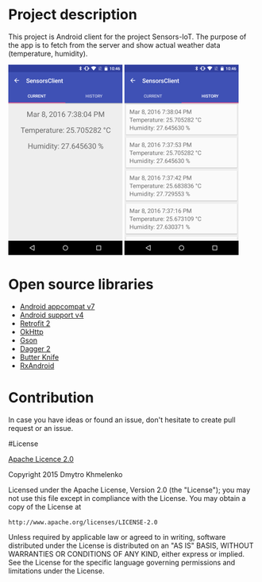 # Project description

This project is Android client for the project Sensors-IoT. The purpose of the app is to fetch from the server and show actual weather data (temperature, humidity).

![Current data](screenshots/current_data.png)   ![History](screenshots/history.png)

# Open source libraries
- [Android appcompat v7](https://github.com/android/platform_frameworks_support/tree/master/v7/appcompat)
- [Android support v4](https://github.com/android/platform_frameworks_support/tree/master/v4/java/android/support/v4)
- [Retrofit 2](https://github.com/square/retrofit)
- [OkHttp](https://github.com/square/okhttp)
- [Gson](https://code.google.com/p/google-gson/)
- [Dagger 2](https://github.com/google/dagger)
- [Butter Knife](http://jakewharton.github.io/butterknife/)
- [RxAndroid](https://github.com/ReactiveX/RxAndroid)
 
# Contribution
In case you have ideas or found an issue, don't hesitate to create pull request or an issue.

#License

[Apache Licence 2.0](http://www.apache.org/licenses/LICENSE-2.0)

Copyright 2015 Dmytro Khmelenko

Licensed under the Apache License, Version 2.0 (the "License");
you may not use this file except in compliance with the License.
You may obtain a copy of the License at

    http://www.apache.org/licenses/LICENSE-2.0

Unless required by applicable law or agreed to in writing, software
distributed under the License is distributed on an "AS IS" BASIS,
WITHOUT WARRANTIES OR CONDITIONS OF ANY KIND, either express or implied.
See the License for the specific language governing permissions and
limitations under the License.
